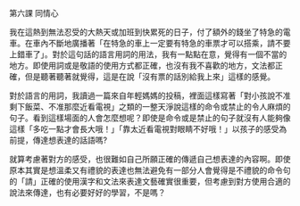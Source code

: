 第六課 同情心

我在這熱到無法忍受的大熱天或加班到快累死的日子，付了額外的錢坐了特急的電車。在車內不斷地廣播著「在特急的車上一定要有特急的車票才可以搭乘，請不要上錯車了」。對於這句話的語言用詞的用法，我有一點點在意，覺得有一個不當的地方。即使用詞或是敬語的使用方式都正確，也沒有我不喜歡的地方，文法都正確，但是聽著聽著就覺得，這是在說「沒有票的話別給我上來」這樣的感覺。

對於語言的用詞，我讀過一篇來自年輕媽媽的投稿，裡面這樣寫著「對小孩說不准剩下飯菜、不准那麼近看電視」之類的一整天淨說這樣的命令或禁止的令人麻煩的句子。看到這樣場面的人會怎麼想呢？即使是命令或是禁止的句子就沒有人能夠像這樣「多吃一點才會長大哦！」「靠太近看電視對眼睛不好哦！」以孩子的感受為前提，傳達想表達的話語嗎?

就算考慮著對方的感受，也很難如自己所願正確的傳遞自己想表達的內容啊。即使原本其實是想溫柔又有禮貌的表達也無法避免有一部分人會覺得是不禮貌的命令句的「請」正確的使用漢字和文法來表達文藝確實很重要，但考慮到對方使用合適的說法來傳達，也有必要好好的學習，不是嗎？